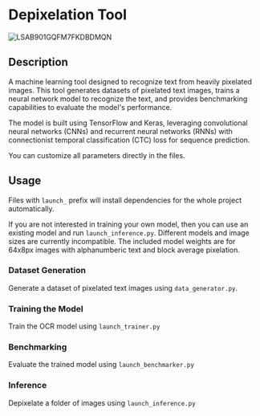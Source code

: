 # Depixelation Tool

![LSAB901GQFM7FKDBDMQN](https://github.com/user-attachments/assets/dfb1bb63-da0e-40ba-8db4-44aaa952e792)

## Description
A machine learning tool designed to recognize text from heavily pixelated images. This tool generates datasets of pixelated text images, trains a neural network model to recognize the text, and provides benchmarking capabilities to evaluate the model's performance.

The model is built using TensorFlow and Keras, leveraging convolutional neural networks (CNNs) and recurrent neural networks (RNNs) with connectionist temporal classification (CTC) loss for sequence prediction.

You can customize all parameters directly in the files.

## Usage
Files with `launch_` prefix will install dependencies for the whole project automatically.

If you are not interested in training your own model, then you can use an existing model and run `launch_inference.py`.
Different models and image sizes are currently incompatible. The included model weights are for 64x8px images with alphanumberic text and block average pixelation.

### Dataset Generation
Generate a dataset of pixelated text images using `data_generator.py`.

### Training the Model
Train the OCR model using `launch_trainer.py`

### Benchmarking
Evaluate the trained model using `launch_benchmarker.py`

### Inference
Depixelate a folder of images using `launch_inference.py`
